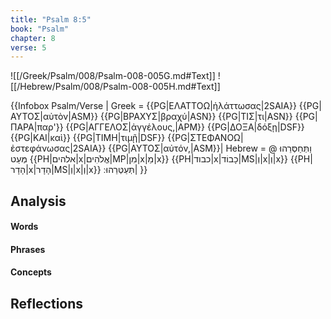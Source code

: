 ```yaml
---
title: "Psalm 8:5"
book: "Psalm"
chapter: 8
verse: 5
---
```

![[/Greek/Psalm/008/Psalm-008-005G.md#Text]]
![[/Hebrew/Psalm/008/Psalm-008-005H.md#Text]]

{{Infobox Psalm/Verse |
Greek = {{PG|ΕΛΑΤΤΟΩ|ἠλάττωσας|2SAIA}} {{PG|ΑΥΤΟΣ|αὐτὸν|ASM}} {{PG|ΒΡΑΧΥΣ|βραχύ|ASN}} {{PG|ΤΙΣ|τι|ASN}} {{PG|ΠΑΡΑ|παρ'}} {{PG|ΑΓΓΕΛΟΣ|ἀγγέλους,|APM}} {{PG|ΔΟΞΑ|δόξῃ|DSF}} {{PG|ΚΑΙ|καὶ}} {{PG|ΤΙΜΗ|τιμῇ|DSF}} {{PG|ΣΤΕΦΑΝΟΩ|ἐστεφάνωσας|2SAIA}} {{PG|ΑΥΤΟΣ|αὐτόν,|ASM}}|
Hebrew = @
וַתְּחַסְּרֵהוּ
מְּעַט
{{PH|אלהים|x|אֱלֹהִים|MP|מִן|x|מֵ|x}} {{PH|כבוד|x|כָבוֹד|MS|וְ|x|וְ|x}} {{PH|הָדָר|x|הָדָר|MS|וְ|x|וְ|x}}
תְּעַטְּרֵהוּ
׃|
}}

## Analysis

#### Words

#### Phrases

#### Concepts

## Reflections
